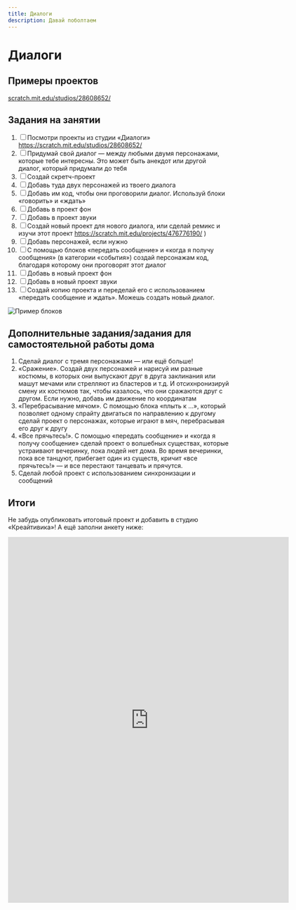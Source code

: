 ```yaml
---
title: Диалоги
description: Давай поболтаем
---
```


# Диалоги

## Примеры проектов

[scratch.mit.edu/studios/28608652/](https://scratch.mit.edu/studios/28608652/)

## Задания на занятии

1. <input type="checkbox">Посмотри проекты из студии «Диалоги» https://scratch.mit.edu/studios/28608652/ 
2. <input type="checkbox">Придумай свой диалог — между любыми двумя персонажами, которые тебе интересны. Это может быть анекдот или другой диалог, который придумали до тебя
3. <input type="checkbox">Создай скретч-проект
4. <input type="checkbox">Добавь туда двух персонажей из твоего диалога
5. <input type="checkbox">Добавь им код, чтобы они проговорили диалог. Используй блоки «говорить» и «ждать»
6. <input type="checkbox">Добавь в проект фон
7. <input type="checkbox">Добавь в проект звуки
8. <input type="checkbox">Создай новый проект для нового диалога, или сделай ремикс и изучи этот проект https://scratch.mit.edu/projects/476776190/ )
9. <input type="checkbox">Добавь персонажей, если нужно
10. <input type="checkbox">С помощью блоков «передать сообщение» и «когда я получу сообщения» (в категории «события») создай персонажам код, благодаря которому они проговорят этот диалог
11. <input type="checkbox">Добавь в новый проект фон
12. <input type="checkbox">Добавь в новый проект звуки
13. <input type="checkbox">Создай копию проекта и переделай его с использованием «передать сообщение и ждать». Можешь создать новый диалог.

![Пример блоков]({{site.baseurl}}/lessons/dialogs/dialogs.png)

## Дополнительные задания/задания для самостоятельной работы дома

1. Сделай диалог с тремя персонажами — или ещё больше!
1. «Сражение». Создай двух персонажей и нарисуй им разные костюмы, в которых они выпускают друг в друга заклинания или машут мечами или стрелляют из бластеров и т.д. И отсихнронизируй смену их костюмов так, чтобы казалось, что они сражаются друг с другом. Если нужно, добавь им движение по координатам
1. «Перебрасывание мячом». С помощью блока «плыть к ...», который позволяет одному спрайту двигаться по направлению к другому сделай проект о персонажах, которые играют в мяч, перебрасывая его друг к другу
1. «Все прячьтесь!». С помощью «передать сообщение» и «когда я получу сообщение» сделай проект о волшебных существах, которые устраивают вечеринку, пока людей нет дома. Во время вечеринки, пока все танцуют, прибегает один из существ, кричит «все прячьтесь!» — и все перестают танцевать и прячутся.
1. Сделай любой проект с использованием синхронизации и сообщений

## Итоги

Не забудь опубликовать итоговый проект и добавить в студию «Креайтивика»! А ещё заполни анкету ниже:

<iframe src="https://docs.google.com/forms/d/e/1FAIpQLScVew2vGwKWfCBJFY2vNmUbruNneIkdJNIOmcoo9-9oRGbdDw/viewform?embedded=true" width="640" height="833" frameborder="0" marginheight="0" marginwidth="0">Загрузка…</iframe>
